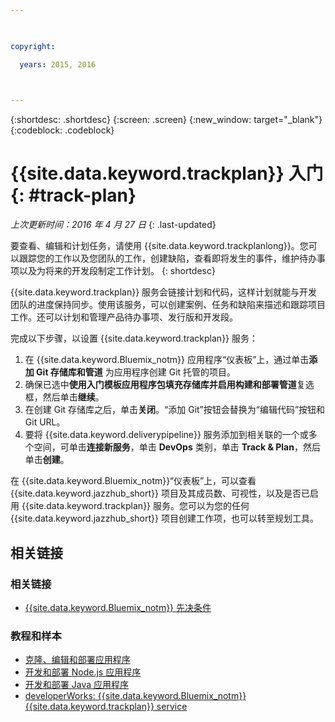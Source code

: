 ```yaml
---

 

copyright:

  years: 2015, 2016

 

---
```


{:shortdesc: .shortdesc}
{:screen: .screen}
{:new_window: target="_blank"}
{:codeblock: .codeblock}

# {{site.data.keyword.trackplan}} 入门 {: #track-plan}  

*上次更新时间：2016 年 4 月 27 日*
{: .last-updated}

要查看、编辑和计划任务，请使用 {{site.data.keyword.trackplanlong}}。您可以跟踪您的工作以及您团队的工作，创建缺陷，查看即将发生的事件，维护待办事项以及为将来的开发段制定工作计划。
{: shortdesc}

{{site.data.keyword.trackplan}} 服务会链接计划和代码，这样计划就能与开发团队的进度保持同步。使用该服务，可以创建案例、任务和缺陷来描述和跟踪项目工作。还可以计划和管理产品待办事项、发行版和开发段。

完成以下步骤，以设置 {{site.data.keyword.trackplan}} 服务：    

1. 在 {{site.data.keyword.Bluemix_notm}} 应用程序“仪表板”上，通过单击**添加 Git 存储库和管道** 为应用程序创建 Git 托管的项目。 
1. 确保已选中**使用入门模板应用程序包填充存储库并启用构建和部署管道**复选框，然后单击**继续**。   
1. 在创建 Git 存储库之后，单击**关闭**。“添加 Git”按钮会替换为“编辑代码”按钮和 Git URL。  
1. 要将 {{site.data.keyword.deliverypipeline}} 服务添加到相关联的一个或多个空间，可单击**连接新服务**，单击 **DevOps** 类别，单击 **Track & Plan**，然后单击**创建**。
   
在 {{site.data.keyword.Bluemix_notm}}“仪表板”上，可以查看 {{site.data.keyword.jazzhub_short}} 项目及其成员数、可视性，以及是否已启用 {{site.data.keyword.trackplan}} 服务。您可以为您的任何 {{site.data.keyword.jazzhub_short}} 项目创建工作项，也可以转至规划工具。 

<article class="topic reference nested1" aria-labelledby="d68e338" lang="en-us" id="rellinks">
<h2 class="topictitle2" id="d68e338">相关链接</h2>
<aside>
<div class="linklist" id="general"><h3 class="linklistlabel">相关链接</h3>
<ul>
<li><img src="./sout.gif" alt=""><a href="https://developer.ibm.com/bluemix/support/#prereqs" rel="external" title="（在新选项卡或窗口中打开）">{{site.data.keyword.Bluemix_notm}} 先决条件</a></li>
</ul>
</div>

<div class="linklist" id="samples">
<h3 class="linklistlabel">教程和样本</h3>
<ul>
<li><img src="./sout.gif" alt=""><a href="https://hub.jazz.net/tutorials/devopsweb/" rel="external" title="（在新选项卡或窗口中打开）">克隆、编辑和部署应用程序</a></li>
<li><img src="./sout.gif" alt=""><a href="https://hub.jazz.net/tutorials/jazzeditor" rel="external" title="（在新选项卡或窗口中打开）">开发和部署 Node.js 应用程序</a></li>
<li><img src="./sout.gif" alt=""><a href="https://hub.jazz.net/tutorials/jazzeditorjava" rel="external" title="（在新选项卡或窗口中）">开发和部署 Java 应用程序</a></li>
<li><img src="./sout.gif" alt=""><a href="http://www.ibm.com/developerworks/topics/track%20and%20plan%20service" rel="external" title="（在新选项卡或窗口中）">developerWorks: {{site.data.keyword.Bluemix_notm}} {{site.data.keyword.trackplan}} service</a></li>
</ul>
</div>
</aside>
</article>
